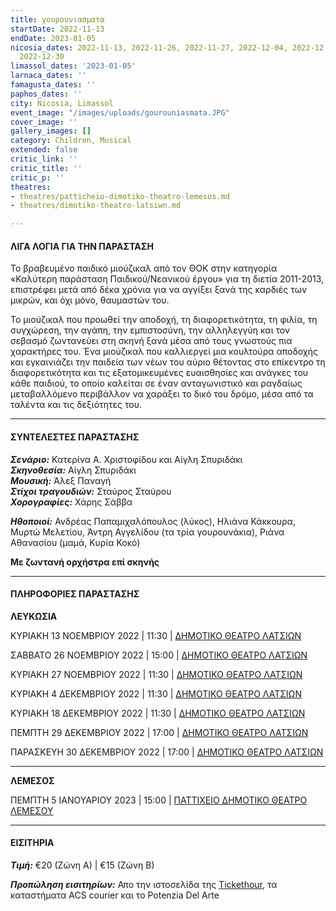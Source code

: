 ```yaml
---
title: γουρουνιασματα
startDate: 2022-11-13
endDate: 2023-01-05
nicosia_dates: 2022-11-13, 2022-11-26, 2022-11-27, 2022-12-04, 2022-12-18, 2022-12-29,
  2022-12-30
limassol_dates: '2023-01-05'
larnaca_dates: ''
famagusta_dates: ''
paphos_dates: ''
city: Nicosia, Limassol
event_image: "/images/uploads/gourouniasmata.JPG"
cover_image: ''
gallery_images: []
category: Children, Musical
extended: false
critic_link: ''
critic_title: ''
critic_p: ''
theatres:
- theatres/patticheio-dimotiko-theatro-lemesos.md
- theatres/dimotiko-theatro-latsiwn.md

---
```

#### ΛΙΓΑ ΛΟΓΙΑ ΓΙΑ ΤΗΝ ΠΑΡΑΣΤΑΣΗ

Το βραβευμένο παιδικό μιούζικαλ από τον ΘΟΚ στην κατηγορία «Καλύτερη παράσταση Παιδικού/Νεανικού έργου» για τη διετία 2011-2013, επιστρέφει μετά από δέκα χρόνια για να αγγίξει ξανά της καρδιές των μικρών, και όχι μόνο, θαυμαστών του.

Το μιούζικαλ που προωθεί την αποδοχή, τη διαφορετικότητα, τη φιλία, τη συγχώρεση, την αγάπη, την εμπιστοσύνη, την αλληλεγγύη και τον σεβασμό ζωντανεύει στη σκηνή ξανά μέσα από τους γνωστούς πια χαρακτήρες του. Ένα μιούζικαλ που καλλιεργεί μια κουλτούρα αποδοχής και εγκαινιάζει την παιδεία των νέων του αύριο θέτοντας στο επίκεντρο τη διαφορετικότητα και τις εξατομικευμένες ευαισθησίες και ανάγκες του κάθε παιδιού, το οποίο καλείται σε έναν ανταγωνιστικό και ραγδαίως μεταβαλλόμενο περιβάλλον να χαράξει το δικό του δρόμο, μέσα από τα ταλέντα και τις δεξιότητες του.

***

#### ΣΥΝΤΕΛΕΣΤΕΣ ΠΑΡΑΣΤΑΣΗΣ

**_Σενάριο:_** Κατερίνα Α. Χριστοφίδου και Αίγλη Σπυριδάκι  
**_Σκηνοθεσία:_** Αίγλη Σπυριδάκι  
**_Μουσική:_** Άλεξ Παναγή  
**_Στίχοι τραγουδιών:_** Σταύρος Σταύρου  
**_Χορογραφίες:_** Χάρης Σάββα

**_Ηθοποιοί:_** Ανδρέας Παπαμιχαλόπουλος (λύκος), Ηλιάνα Κάκκουρα, Μυρτώ Μελετίου, Άντρη Αγγελίδου (τα τρία γουρουνάκια), Ριάνα Αθανασίου (μαμά, Κυρία Κοκό)

**Με ζωντανή ορχήστρα επί σκηνής**

***

#### ΠΛΗΡΟΦΟΡΙΕΣ ΠΑΡΑΣΤΑΣΗΣ

**ΛΕΥΚΩΣΙΑ**

ΚΥΡΙΑΚΗ 13 ΝΟΕΜΒΡΙΟΥ 2022 | 11:30 | [ΔΗΜΟΤΙΚΟ ΘΕΑΤΡΟ ΛΑΤΣΙΩΝ](?#map)

ΣΑΒΒΑΤΟ 26 ΝΟΕΜΒΡΙΟΥ 2022 | 15:00 | [ΔΗΜΟΤΙΚΟ ΘΕΑΤΡΟ ΛΑΤΣΙΩΝ](?#map)

ΚΥΡΙΑΚΗ 27 ΝΟΕΜΒΡΙΟΥ 2022 | 11:30 | [ΔΗΜΟΤΙΚΟ ΘΕΑΤΡΟ ΛΑΤΣΙΩΝ](?#map)

ΚΥΡΙΑΚΗ 4 ΔΕΚΕΜΒΡΙΟΥ 2022 | 11:30 | [ΔΗΜΟΤΙΚΟ ΘΕΑΤΡΟ ΛΑΤΣΙΩΝ](?#map)

ΚΥΡΙΑΚΗ 18 ΔΕΚΕΜΒΡΙΟΥ 2022 | 11:30 | [ΔΗΜΟΤΙΚΟ ΘΕΑΤΡΟ ΛΑΤΣΙΩΝ](?#map)

ΠΕΜΠΤΗ 29 ΔΕΚΕΜΒΡΙΟΥ 2022 | 17:00 | [ΔΗΜΟΤΙΚΟ ΘΕΑΤΡΟ ΛΑΤΣΙΩΝ](?#map)

ΠΑΡΑΣΚΕΥΗ 30 ΔΕΚΕΜΒΡΙΟΥ 2022 | 17:00 | [ΔΗΜΟΤΙΚΟ ΘΕΑΤΡΟ ΛΑΤΣΙΩΝ](?#map)

***

**ΛΕΜΕΣΟΣ**

ΠΕΜΠΤΗ 5 ΙΑΝΟΥΑΡΙΟΥ 2023 | 15:00 | [ΠΑΤΤΙΧΕΙΟ ΔΗΜΟΤΙΚΟ ΘΕΑΤΡΟ ΛΕΜΕΣΟΥ](?#map)

***

#### ΕΙΣΙΤΗΡΙΑ

**_Τιμή:_** €20 (Ζώνη Α) | €15 (Ζώνη Β)

**_Προπώληση εισιτηρίων:_** Απο την ιστοσελίδα της [Tickethour](https://shop.tickethour.com/ticketmaster_se_4020.html), τα καταστήματα ACS courier και το Potenzia Del Arte